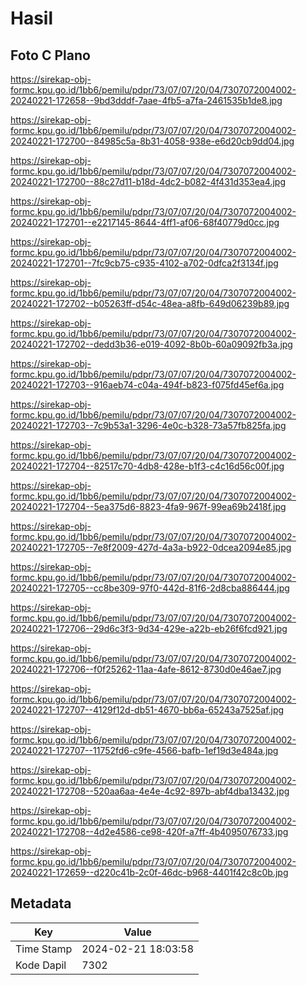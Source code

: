 # Hasil

## Foto C Plano

https://sirekap-obj-formc.kpu.go.id/1bb6/pemilu/pdpr/73/07/07/20/04/7307072004002-20240221-172658--9bd3dddf-7aae-4fb5-a7fa-2461535b1de8.jpg

https://sirekap-obj-formc.kpu.go.id/1bb6/pemilu/pdpr/73/07/07/20/04/7307072004002-20240221-172700--84985c5a-8b31-4058-938e-e6d20cb9dd04.jpg

https://sirekap-obj-formc.kpu.go.id/1bb6/pemilu/pdpr/73/07/07/20/04/7307072004002-20240221-172700--88c27d11-b18d-4dc2-b082-4f431d353ea4.jpg

https://sirekap-obj-formc.kpu.go.id/1bb6/pemilu/pdpr/73/07/07/20/04/7307072004002-20240221-172701--e2217145-8644-4ff1-af06-68f40779d0cc.jpg

https://sirekap-obj-formc.kpu.go.id/1bb6/pemilu/pdpr/73/07/07/20/04/7307072004002-20240221-172701--7fc9cb75-c935-4102-a702-0dfca2f3134f.jpg

https://sirekap-obj-formc.kpu.go.id/1bb6/pemilu/pdpr/73/07/07/20/04/7307072004002-20240221-172702--b05263ff-d54c-48ea-a8fb-649d06239b89.jpg

https://sirekap-obj-formc.kpu.go.id/1bb6/pemilu/pdpr/73/07/07/20/04/7307072004002-20240221-172702--dedd3b36-e019-4092-8b0b-60a09092fb3a.jpg

https://sirekap-obj-formc.kpu.go.id/1bb6/pemilu/pdpr/73/07/07/20/04/7307072004002-20240221-172703--916aeb74-c04a-494f-b823-f075fd45ef6a.jpg

https://sirekap-obj-formc.kpu.go.id/1bb6/pemilu/pdpr/73/07/07/20/04/7307072004002-20240221-172703--7c9b53a1-3296-4e0c-b328-73a57fb825fa.jpg

https://sirekap-obj-formc.kpu.go.id/1bb6/pemilu/pdpr/73/07/07/20/04/7307072004002-20240221-172704--82517c70-4db8-428e-b1f3-c4c16d56c00f.jpg

https://sirekap-obj-formc.kpu.go.id/1bb6/pemilu/pdpr/73/07/07/20/04/7307072004002-20240221-172704--5ea375d6-8823-4fa9-967f-99ea69b2418f.jpg

https://sirekap-obj-formc.kpu.go.id/1bb6/pemilu/pdpr/73/07/07/20/04/7307072004002-20240221-172705--7e8f2009-427d-4a3a-b922-0dcea2094e85.jpg

https://sirekap-obj-formc.kpu.go.id/1bb6/pemilu/pdpr/73/07/07/20/04/7307072004002-20240221-172705--cc8be309-97f0-442d-81f6-2d8cba886444.jpg

https://sirekap-obj-formc.kpu.go.id/1bb6/pemilu/pdpr/73/07/07/20/04/7307072004002-20240221-172706--29d6c3f3-9d34-429e-a22b-eb26f6fcd921.jpg

https://sirekap-obj-formc.kpu.go.id/1bb6/pemilu/pdpr/73/07/07/20/04/7307072004002-20240221-172706--f0f25262-11aa-4afe-8612-8730d0e46ae7.jpg

https://sirekap-obj-formc.kpu.go.id/1bb6/pemilu/pdpr/73/07/07/20/04/7307072004002-20240221-172707--4129f12d-db51-4670-bb6a-65243a7525af.jpg

https://sirekap-obj-formc.kpu.go.id/1bb6/pemilu/pdpr/73/07/07/20/04/7307072004002-20240221-172707--11752fd6-c9fe-4566-bafb-1ef19d3e484a.jpg

https://sirekap-obj-formc.kpu.go.id/1bb6/pemilu/pdpr/73/07/07/20/04/7307072004002-20240221-172708--520aa6aa-4e4e-4c92-897b-abf4dba13432.jpg

https://sirekap-obj-formc.kpu.go.id/1bb6/pemilu/pdpr/73/07/07/20/04/7307072004002-20240221-172708--4d2e4586-ce98-420f-a7ff-4b4095076733.jpg

https://sirekap-obj-formc.kpu.go.id/1bb6/pemilu/pdpr/73/07/07/20/04/7307072004002-20240221-172659--d220c41b-2c0f-46dc-b968-4401f42c8c0b.jpg


## Metadata

| Key        | Value               |
| ---------- | ------------------- |
| Time Stamp | 2024-02-21 18:03:58 |
| Kode Dapil | 7302                |



